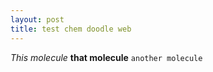 ```yaml
---
layout: post
title: test chem doodle web
---
```


*This molecule* **that molecule** `another molecule`

<div>
  <script>
    var vc = new ChemDoodle.ViewerCanvas('vc', 200, 200);
    vc.specs.bonds_width_2D = 2.0;
    vc.specs.bonds_saturationWidth_2D = .18;
    vc.specs.bonds_hashSpacing_2D = 2.5;
    vc.specs.atoms_font_size_2D = 10;
    vc.specs.atoms_font_families_2D = ['Helvetica', 'Arial', 'sans-serif'];
    vc.specs.atoms_displayTerminalCarbonLabels_2D = true;
    var rmf = "\nMolDraw\n\n 17 18  0  0  0  0  0  0  0  0999 V2000\n    0.0000    0.0000    0.0000 O   0  0  0  0  0  0  0  0  0  0  0  0\n   -0.3700    0.2100    0.0000 C   0  0  0  0  0  0  0  0  0  0  0  0\n   -0.3700    0.6400    0.0000 C   0  0  0  0  0  0  0  0  0  0  0  0\n   -0.7400    0.0000    0.0000 C   0  0  0  0  0  0  0  0  0  0  0  0\n   -0.7400    0.8500    0.0000 C   0  0  0  0  0  0  0  0  0  0  0  0\n   -1.1100    0.2100    0.0000 C   0  0  0  0  0  0  0  0  0  0  0  0\n   -0.7400    1.2800    0.0000 O   0  0  0  0  0  0  0  0  0  0  0  0\n   -1.1100    0.6300    0.0000 C   0  0  0  0  0  0  0  0  0  0  0  0\n   -1.4800   -0.0100    0.0000 C   0  0  0  0  0  0  0  0  0  0  0  0\n   -1.8500    0.2000    0.0000 C   0  0  0  0  0  0  0  0  0  0  0  0\n   -2.2200   -0.0200    0.0000 C   0  0  0  0  0  0  0  0  0  0  0  0\n   -2.5900    0.1900    0.0000 C   0  0  0  0  0  0  0  0  0  0  0  0\n   -2.2200   -0.4500    0.0000 C   0  0  0  0  0  0  0  0  0  0  0  0\n   -2.9600   -0.0200    0.0000 C   0  0  0  0  0  0  0  0  0  0  0  0\n   -2.5900   -0.6700    0.0000 C   0  0  0  0  0  0  0  0  0  0  0  0\n   -2.9600   -0.4500    0.0000 C   0  0  0  0  0  0  0  0  0  0  0  0\n   -3.3300   -0.6700    0.0000 O   0  0  0  0  0  0  0  0  0  0  0  0\n  1  2  1  0  0  0  0\n  2  3  2  0  0  0  0\n  2  4  1  0  0  0  0\n  3  5  1  0  0  0  0\n  4  6  2  0  0  0  0\n  5  7  1  0  0  0  0\n  5  8  2  0  0  0  0\n  6  9  1  0  0  0  0\n  9 10  2  0  0  0  0\n 10 11  1  0  0  0  0\n 11 12  2  0  0  0  0\n 11 13  1  0  0  0  0\n 12 14  1  0  0  0  0\n 13 15  2  0  0  0  0\n 14 16  2  0  0  0  0\n 16 17  1  0  0  0  0\n  6  8  1  0  0  0  0\n 15 16  1  0  0  0  0\nM  END";

    var r = ChemDoodle.readMOL(rmf);
    r.scaleToAverageBondLength(14.4);
    vc.loadMolecule(r);
  </script>
</div>

